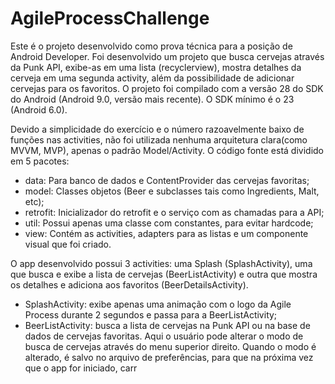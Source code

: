# AgileProcessChallenge

Este é o projeto desenvolvido como prova técnica para a posição de Android Developer.
Foi desenvolvido um projeto que busca cervejas através da Punk API, exibe-as em uma lista (recyclerview), mostra detalhes da cerveja em uma segunda activity, além da possibilidade de adicionar cervejas para os favoritos.
O projeto foi compilado com a versão 28 do SDK do Android (Android 9.0, versão mais recente). O SDK mínimo é o 23 (Android 6.0).

Devido a simplicidade do exercício e o número razoavelmente baixo de funções nas activities, não foi utilizada nenhuma arquitetura clara(como MVVM, MVP), apenas o padrão Model/Activity. O código fonte está dividido em 5 pacotes:
* data: Para banco de dados e ContentProvider das cervejas favoritas;
* model: Classes objetos (Beer e subclasses tais como Ingredients, Malt, etc);
* retrofit: Inicializador do retrofit e o serviço com as chamadas para a API;
* util: Possui apenas uma classe com constantes, para evitar hardcode;
* view: Contém as activities, adapters para as listas e um componente visual que foi criado.

O app desenvolvido possui 3 activities: uma Splash (SplashActivity), uma que busca e exibe a lista de cervejas (BeerListActivity) e outra que mostra os detalhes e adiciona aos favoritos (BeerDetailsActivity).
* SplashActivity: exibe apenas uma animação com o logo da Agile Process durante 2 segundos e passa para a BeerListActivity;
* BeerListActivity: busca a lista de cervejas na Punk API ou na base de dados de cervejas favoritas. Aqui o usuário pode alterar o modo de busca de cervejas através do menu superior direito. Quando o modo é alterado, é salvo no arquivo de preferências, para que na próxima vez que o app for iniciado, carr


